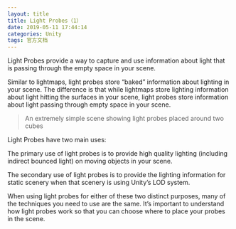 ```yaml
---
layout: title
title: Light Probes（1）
date: 2019-05-11 17:44:14
categories: Unity
tags: 官方文档
---
```

Light Probes provide a way to capture and use information about light that is passing through the empty space in your scene.

<!--more-->

Similar to lightmaps, light probes store “baked” information about lighting in your scene. The difference is that while lightmaps store lighting information about light hitting the surfaces in your scene, light probes store information about light passing through empty space in your scene.

> An extremely simple scene showing light probes placed around two cubes

Light Probes have two main uses:

The primary use of light probes is to provide high quality lighting (including indirect bounced light) on moving objects in your scene.

The secondary use of light probes is to provide the lighting information for static scenery when that scenery is using Unity’s LOD system.

When using light probes for either of these two distinct purposes, many of the techniques you need to use are the same. It’s important to understand how light probes work so that you can choose where to place your probes in the scene.
